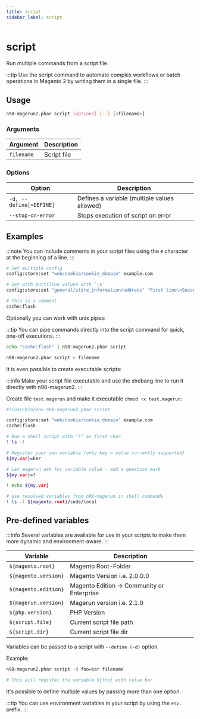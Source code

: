 ```yaml
---
title: script
sidebar_label: script
---
```


# script

Run multiple commands from a script file.

:::tip
Use the script command to automate complex workflows or batch operations in Magento 2 by writing them in a single file.
:::

## Usage

```sh
n98-magerun2.phar script [options] [--] [<filename>]
```

### Arguments
| Argument   | Description   |
|------------|---------------|
| `filename` | Script file   |

### Options
| Option                   | Description                                    |
|--------------------------|------------------------------------------------|
| `-d, --define[=DEFINE]`  | Defines a variable (multiple values allowed)   |
| `--stop-on-error`        | Stops execution of script on error             |

## Examples

:::note
You can include comments in your script files using the `#` character at the beginning of a line.
:::

```sh
# Set multiple config
config:store:set "web/cookie/cookie_domain" example.com

# Set with multiline values with `\n`
config:store:set "general/store_information/address" "First line\nSecond line\nThird line"

# This is a comment
cache:flush
```

Optionally you can work with unix pipes:

:::tip
You can pipe commands directly into the script command for quick, one-off executions.
:::

```sh
echo "cache:flush" | n98-magerun2.phar script
```

```sh
n98-magerun2.phar script < filename
```

It is even possible to create executable scripts:

:::info
Make your script file executable and use the shebang line to run it directly with n98-magerun2.
:::

Create file `test.magerun` and make it executable `chmod +x test.magerun`:

```sh
#!/usr/bin/env n98-magerun2.phar script

config:store:set "web/cookie/cookie_domain" example.com
cache:flush

# Run a shell script with "!" as first char
! ls -l

# Register your own variable (only key = value currently supported)
${my.var}=bar

# Let magerun ask for variable value - add a question mark
${my.var}=?

! echo ${my.var}

# Use resolved variables from n98-magerun in shell commands
! ls -l ${magento.root}/code/local
```

## Pre-defined variables

:::info
Several variables are available for use in your scripts to make them more dynamic and environment-aware.
:::

| Variable             | Description                                |
|----------------------|--------------------------------------------|
| `${magento.root}`    | Magento Root-Folder                        |
| `${magento.version}` | Magento Version i.e. 2.0.0.0               |
| `${magento.edition}` | Magento Edition -> Community or Enterprise |
| `${magerun.version}` | Magerun version i.e. 2.1.0                 |
| `${php.version}`     | PHP Version                                |
| `${script.file}`     | Current script file path                   |
| `${script.dir}`      | Current script file dir                    |

Variables can be passed to a script with `--define (-d)` option.

Example:

```sh
n98-magerun2.phar script -d foo=bar filename

# This will register the variable ${foo} with value bar.
```

It's possible to define multiple values by passing more than one option.

:::tip
You can use environment variables in your script by using the `env.` prefix.
:::
